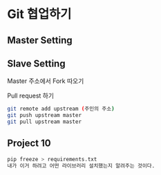 # Git 협업하기

## Master Setting





## Slave Setting

Master 주소에서 Fork 따오기

Pull request 하기

```bash
git remote add upstream (주인의 주소)
git push upstream master
git pull upstream master
```

## Project 10

```bash
pip freeze > requirements.txt
내가 이거 하려고 어떤 라이브러리 설치했는지 알려주는 것이다.
```

